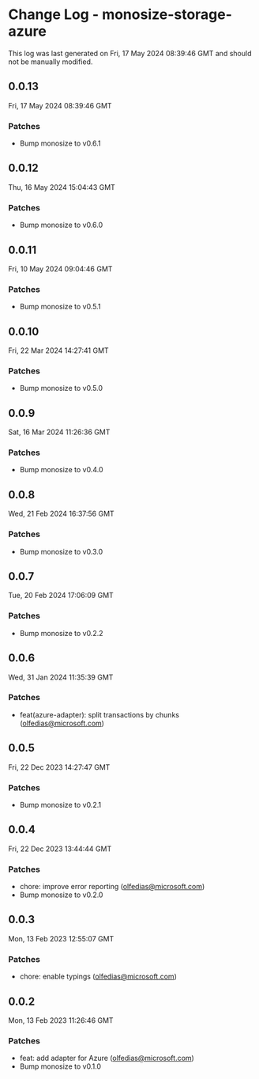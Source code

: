 # Change Log - monosize-storage-azure

This log was last generated on Fri, 17 May 2024 08:39:46 GMT and should not be manually modified.

<!-- Start content -->

## 0.0.13

Fri, 17 May 2024 08:39:46 GMT

### Patches

- Bump monosize to v0.6.1

## 0.0.12

Thu, 16 May 2024 15:04:43 GMT

### Patches

- Bump monosize to v0.6.0

## 0.0.11

Fri, 10 May 2024 09:04:46 GMT

### Patches

- Bump monosize to v0.5.1

## 0.0.10

Fri, 22 Mar 2024 14:27:41 GMT

### Patches

- Bump monosize to v0.5.0

## 0.0.9

Sat, 16 Mar 2024 11:26:36 GMT

### Patches

- Bump monosize to v0.4.0

## 0.0.8

Wed, 21 Feb 2024 16:37:56 GMT

### Patches

- Bump monosize to v0.3.0

## 0.0.7

Tue, 20 Feb 2024 17:06:09 GMT

### Patches

- Bump monosize to v0.2.2

## 0.0.6

Wed, 31 Jan 2024 11:35:39 GMT

### Patches

- feat(azure-adapter): split transactions by chunks (olfedias@microsoft.com)

## 0.0.5

Fri, 22 Dec 2023 14:27:47 GMT

### Patches

- Bump monosize to v0.2.1

## 0.0.4

Fri, 22 Dec 2023 13:44:44 GMT

### Patches

- chore: improve error reporting (olfedias@microsoft.com)
- Bump monosize to v0.2.0

## 0.0.3

Mon, 13 Feb 2023 12:55:07 GMT

### Patches

- chore: enable typings (olfedias@microsoft.com)

## 0.0.2

Mon, 13 Feb 2023 11:26:46 GMT

### Patches

- feat: add adapter for Azure (olfedias@microsoft.com)
- Bump monosize to v0.1.0
